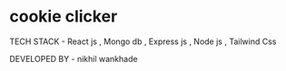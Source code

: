# cookie clicker

TECH STACK - React js , Mongo db , Express js , Node js , Tailwind Css

DEVELOPED BY - nikhil wankhade

